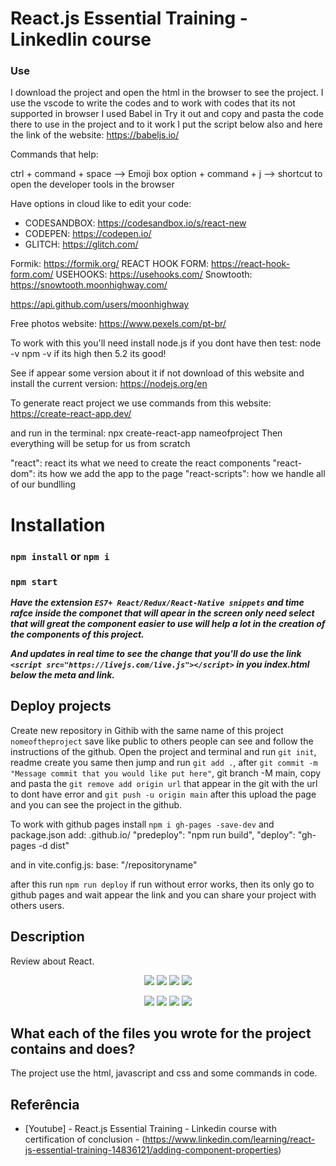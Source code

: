 # React.js Essential Training - Linkedlin course

### Use
I download the project and open the html in the browser to see the project.
I use the vscode to write the codes and to work with codes that its not supported in browser I used Babel in Try it out and copy and pasta the code there to use in the project and to it work I put the script below also and here the link of the website: https://babeljs.io/
<script src="https://unpkg.com/babel-standalone@6/babel.min.js"></script>

Commands that help:

ctrl + command + space --> Emoji box
option + command + j --> shortcut to open the developer tools in the browser

Have options in cloud like to edit your code:
-  CODESANDBOX: https://codesandbox.io/s/react-new
- CODEPEN: https://codepen.io/
- GLITCH: https://glitch.com/


Formik: https://formik.org/
REACT HOOK FORM: https://react-hook-form.com/
USEHOOKS: https://usehooks.com/
Snowtooth: https://snowtooth.moonhighway.com/


https://api.github.com/users/moonhighway

Free photos website: https://www.pexels.com/pt-br/

To work with this you'll need install node.js if you dont have then test: 
  node -v 
  npm -v
  if its high then 5.2 its good!
  
See if appear some version about it if not download of this website and install the current version:
https://nodejs.org/en

To generate react project we use commands from this website:
https://create-react-app.dev/

and run in the terminal: npx create-react-app nameofproject
Then everything will be setup for us from scratch

"react": react its what we need to create the react components
"react-dom": its how we add the app to the page
"react-scripts": how we handle all of our bundlling

# Installation

### `npm install` or `npm i`
### `npm start`
    
<!-- 
run in the terminal to this project:
### `npm install`
### `npm run dev` -->

***Have the extension `ES7+ React/Redux/React-Native snippets` and time rafce inside the componet that will apear in the screen only need select that will great the component easier to use will help a lot in the creation of the components of this project.***

***And updates in real time to see the change that you'll do use the link `<script src="https://livejs.com/live.js"></script>` in you index.html below the meta and link.***

## Deploy projects
Create new repository in Githib with the same name of this project `nomeoftheproject` save like public to others people can see and follow the instructions of the github.
Open the project and terminal and run `git init`, readme create you same then jump and run `git add .`, after `git commit -m "Message commit that you would like put here"`, git branch -M main, copy and pasta the `git remove add origin url` that appear in the git with the url to dont have error and `git push -u origin main` after this upload the page and you can see the project in the github.

To work with github pages install `npm i gh-pages -save-dev` and package.json add:
<username>.github.io/<repositoryname>
"predeploy": "npm run build",
"deploy": "gh-pages -d dist"

and in vite.config.js:
base: "/repositoryname"

after this run `npm run deploy` if run without error works, then its only go to github pages and wait appear the link and you can share your project with others users.

## Description

Review about React.

<p align="center">
  <img src="https://img.shields.io/github/downloads/ThayRibeiro0/project0.2/total?color=%2300ff00&logo=Github&style=plastic" />
  <img src="https://img.shields.io/github/repo-size/ThayRibeiro0/project0.2?style=plastic" />
  <img src="https://img.shields.io/github/languages/top/ThayRibeiro0/project0.2?style=plastic" />
  <img src="https://img.shields.io/github/last-commit/ThayRibeiro0/project0.2?style=plastic" />
</p>

<p align="center">
    <img src="https://img.shields.io/badge/-Javascript/total?logo=Javascript" />
    <img src="https://img.shields.io/badge/HTML-E34F26?&logo=html5&logoColor=white&style=flat"  />
    <img src="https://img.shields.io/badge/CSS-3776AB?&logo=css3&logoColor=white&style=flat" />
    <img src="https://img.shields.io/badge/-ReactJs-61DAFB?logo=react&logoColor=white&style=flat">
</p>

## What each of the files you wrote for the project contains and does?

The project use the html, javascript and css and some commands in code.

## Referência
- [Youtube] - React.js Essential Training - Linkedin course with certification of conclusion - (https://www.linkedin.com/learning/react-js-essential-training-14836121/adding-component-properties)
